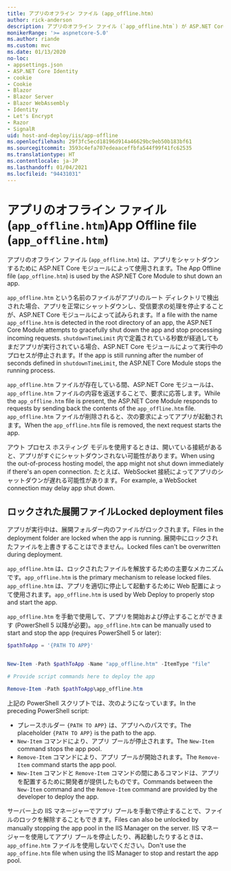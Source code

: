 ```yaml
---
title: アプリのオフライン ファイル (app_offline.htm)
author: rick-anderson
description: アプリのオフライン ファイル (`app_offline.htm`) が ASP.NET Core モジュールでどのように機能するかについて説明します。
monikerRange: '>= aspnetcore-5.0'
ms.author: riande
ms.custom: mvc
ms.date: 01/13/2020
no-loc:
- appsettings.json
- ASP.NET Core Identity
- cookie
- Cookie
- Blazor
- Blazor Server
- Blazor WebAssembly
- Identity
- Let's Encrypt
- Razor
- SignalR
uid: host-and-deploy/iis/app-offline
ms.openlocfilehash: 29f3fc5ecd18196d914a46629bc9eb50b183bf61
ms.sourcegitcommit: 3593c4efa707edeaaceffbfa544f99f41fc62535
ms.translationtype: HT
ms.contentlocale: ja-JP
ms.lasthandoff: 01/04/2021
ms.locfileid: "94431031"
---
```

# <a name="app-offline-file-app_offlinehtm"></a><span data-ttu-id="2fd82-103">アプリのオフライン ファイル (`app_offline.htm`)</span><span class="sxs-lookup"><span data-stu-id="2fd82-103">App Offline file (`app_offline.htm`)</span></span>

<span data-ttu-id="2fd82-104">アプリのオフライン ファイル (`app_offline.htm`) は、アプリをシャットダウンするために ASP.NET Core モジュールによって使用されます。</span><span class="sxs-lookup"><span data-stu-id="2fd82-104">The App Offline file (`app_offline.htm`) is used by the ASP.NET Core Module to shut down an app.</span></span>

<span data-ttu-id="2fd82-105">`app_offline.htm` という名前のファイルがアプリのルート ディレクトリで検出された場合、アプリを正常にシャットダウンし、受信要求の処理を停止することが、ASP.NET Core モジュールによって試みられます。</span><span class="sxs-lookup"><span data-stu-id="2fd82-105">If a file with the name `app_offline.htm` is detected in the root directory of an app, the ASP.NET Core Module attempts to gracefully shut down the app and stop processing incoming requests.</span></span> <span data-ttu-id="2fd82-106">`shutdownTimeLimit` 内で定義されている秒数が経過してもまだアプリが実行されている場合、ASP.NET Core モジュールによって実行中のプロセスが停止されます。</span><span class="sxs-lookup"><span data-stu-id="2fd82-106">If the app is still running after the number of seconds defined in `shutdownTimeLimit`, the ASP.NET Core Module stops the running process.</span></span>

<span data-ttu-id="2fd82-107">`app_offline.htm` ファイルが存在している間、ASP.NET Core モジュールは、`app_offline.htm` ファイルの内容を返送することで、要求に応答します。</span><span class="sxs-lookup"><span data-stu-id="2fd82-107">While the `app_offline.htm` file is present, the ASP.NET Core Module responds to requests by sending back the contents of the `app_offline.htm` file.</span></span> <span data-ttu-id="2fd82-108">`app_offline.htm` ファイルが削除されると、次の要求によってアプリが起動されます。</span><span class="sxs-lookup"><span data-stu-id="2fd82-108">When the `app_offline.htm` file is removed, the next request starts the app.</span></span>

<span data-ttu-id="2fd82-109">アウト プロセス ホスティング モデルを使用するときは、開いている接続があると、アプリがすぐにシャットダウンされない可能性があります。</span><span class="sxs-lookup"><span data-stu-id="2fd82-109">When using the out-of-process hosting model, the app might not shut down immediately if there's an open connection.</span></span> <span data-ttu-id="2fd82-110">たとえば、WebSocket 接続によってアプリのシャットダウンが遅れる可能性があります。</span><span class="sxs-lookup"><span data-stu-id="2fd82-110">For example, a WebSocket connection may delay app shut down.</span></span>

## <a name="locked-deployment-files"></a><span data-ttu-id="2fd82-111">ロックされた展開ファイル</span><span class="sxs-lookup"><span data-stu-id="2fd82-111">Locked deployment files</span></span>

<span data-ttu-id="2fd82-112">アプリが実行中は、展開フォルダー内のファイルがロックされます。</span><span class="sxs-lookup"><span data-stu-id="2fd82-112">Files in the deployment folder are locked when the app is running.</span></span> <span data-ttu-id="2fd82-113">展開中にロックされたファイルを上書きすることはできません。</span><span class="sxs-lookup"><span data-stu-id="2fd82-113">Locked files can't be overwritten during deployment.</span></span>

<span data-ttu-id="2fd82-114">`app_offline.htm` は、ロックされたファイルを解放するための主要なメカニズムです。</span><span class="sxs-lookup"><span data-stu-id="2fd82-114">`app_offline.htm` is the primary mechanism to release locked files.</span></span> <span data-ttu-id="2fd82-115">`app_offline.htm` は、アプリを適切に停止して起動するために Web 配置によって使用されます。</span><span class="sxs-lookup"><span data-stu-id="2fd82-115">`app_offline.htm` is used by Web Deploy to properly stop and start the app.</span></span>

<span data-ttu-id="2fd82-116">`app_offline.htm` を手動で使用して、アプリを開始および停止することができます (PowerShell 5 以降が必要)。</span><span class="sxs-lookup"><span data-stu-id="2fd82-116">`app_offline.htm` can be manually used to start and stop the app (requires PowerShell 5 or later):</span></span>

```powershell
$pathToApp = '{PATH TO APP}'


New-Item -Path $pathToApp -Name "app_offline.htm" -ItemType "file"

# Provide script commands here to deploy the app

Remove-Item -Path $pathToApp\app_offline.htm
```

<span data-ttu-id="2fd82-117">上記の PowerShell スクリプトでは、次のようになっています。</span><span class="sxs-lookup"><span data-stu-id="2fd82-117">In the preceding PowerShell script:</span></span>

* <span data-ttu-id="2fd82-118">プレースホルダー `{PATH TO APP}` は、アプリへのパスです。</span><span class="sxs-lookup"><span data-stu-id="2fd82-118">The placeholder `{PATH TO APP}` is the path to the app.</span></span>
* <span data-ttu-id="2fd82-119">`New-Item` コマンドにより、アプリ プールが停止されます。</span><span class="sxs-lookup"><span data-stu-id="2fd82-119">The `New-Item` command stops the app pool.</span></span>
* <span data-ttu-id="2fd82-120">`Remove-Item` コマンドにより、アプリ プールが開始されます。</span><span class="sxs-lookup"><span data-stu-id="2fd82-120">The `Remove-Item` command starts the app pool.</span></span>
* <span data-ttu-id="2fd82-121">`New-Item` コマンドと `Remove-Item` コマンドの間にあるコマンドは、アプリを配置するために開発者が提供したものです。</span><span class="sxs-lookup"><span data-stu-id="2fd82-121">Commands between the `New-Item` command and the `Remove-Item` command are provided by the developer to deploy the app.</span></span>

<span data-ttu-id="2fd82-122">サーバー上の IIS マネージャーでアプリ プールを手動で停止することで、ファイルのロックを解除することもできます。</span><span class="sxs-lookup"><span data-stu-id="2fd82-122">Files can also be unlocked by manually stopping the app pool in the IIS Manager on the server.</span></span> <span data-ttu-id="2fd82-123">IIS マネージャーを使用してアプリ プールを停止したり、再起動したりするときは、`app_offine.htm` ファイルを使用しないでください。</span><span class="sxs-lookup"><span data-stu-id="2fd82-123">Don't use the `app_offine.htm` file when using the IIS Manager to stop and restart the app pool.</span></span>
